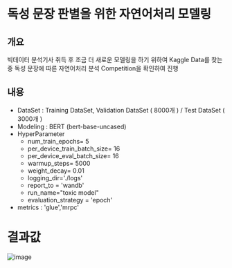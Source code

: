 # 독성 문장 판별을 위한 자연어처리 모델링

## 개요
빅데이터 분석기사 취득 후 조금 더 새로운 모델링을 하기 위하여 Kaggle Data를 찾는 중 독성 문장에 따른 자연어처리 분석 Competition을 확인하여 진행

## 내용
* DataSet : Training DataSet, Validation DataSet ( 8000개 ) / Test DataSet ( 3000개 )
* Modeling : BERT (bert-base-uncased)
* HyperParameter
  * num_train_epochs= 5           
  * per_device_train_batch_size= 16
  * per_device_eval_batch_size= 16
  * warmup_steps= 5000               
  * weight_decay= 0.01              
  * logging_dir='./logs'         
  * report_to = 'wandb'
  * run_name="toxic model"
  * evaluation_strategy = 'epoch'
* metrics : 'glue','mrpc'

# 결과값
![image](https://user-images.githubusercontent.com/62194486/220803605-986b0649-81dd-4c8b-bf72-66fa020b7e92.png)

